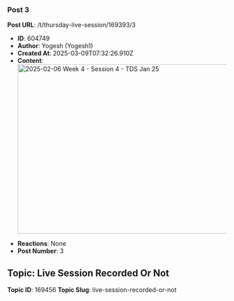 ### Post 3
**Post URL**: /t/thursday-live-session/169393/3
- **ID**: 604749
- **Author**: Yogesh (Yogesh1)
- **Created At**: 2025-03-09T07:32:26.910Z
- **Content**:  
  <div class="youtube-onebox lazy-video-container" data-video-id="SiW-rcMk0Nk" data-video-title="2025-02-06 Week 4 - Session 4 - TDS Jan 25" data-video-start-time="" data-provider-name="youtube">
  <a href="https://www.youtube.com/watch?v=SiW-rcMk0Nk" target="_blank" class="video-thumbnail" rel="noopener nofollow ugc">
    <img class="youtube-thumbnail" src="https://europe1.discourse-cdn.com/flex013/uploads/iitm/original/3X/a/1/a1ba40c716051f486e2fb3eaae126c6121075f69.jpeg" title="2025-02-06 Week 4 - Session 4 - TDS Jan 25" data-dominant-color="595C60" width="690" height="388">
  </a>
</div>

- **Reactions**: None
- **Post Number**: 3

## Topic: Live Session Recorded Or Not
**Topic ID**: 169456
**Topic Slug**: live-session-recorded-or-not

